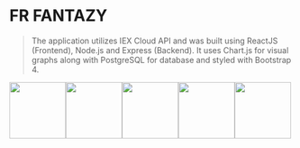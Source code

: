 # FR FANTAZY

> The application utilizes IEX Cloud API and was built using ReactJS (Frontend), Node.js and Express (Backend). It uses Chart.js for visual graphs along with PostgreSQL for database and styled with Bootstrap 4.

<img src="https://img.icons8.com/plasticine/480/000000/react.png" width="100"/><img src="https://img.icons8.com/color/480/000000/nodejs.png" width="100"/><img src="https://img.icons8.com/color/480/000000/postgreesql.png" width="100"/><img src="https://img.icons8.com/color/480/000000/bootstrap.png" width="100"/><img src="https://img.icons8.com/color/480/000000/heroku.png" width="100"/>
